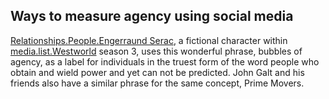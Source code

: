 ## Ways to measure agency using social media

[Relationships.People.Engerraund Serac](Serac), a fictional character within [media.list.Westworld](../../../Media/List/Westworld.md) season 3, uses this wonderful phrase, bubbles of agency, as a label for individuals in the truest form of the word people who obtain and wield power and yet can not be predicted. John Galt and his friends also have a similar phrase for the same concept, Prime Movers.
